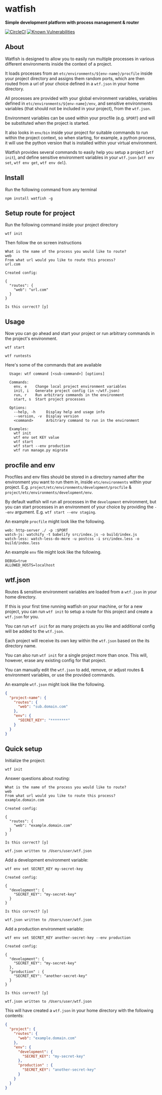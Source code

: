 # watfish

**Simple development platform with process management & router**

[![CircleCI](https://circleci.com/gh/JakeSidSmith/watfish/tree/master.svg?style=svg)](https://circleci.com/gh/JakeSidSmith/watfish/tree/master) [![Known Vulnerabilities](https://snyk.io/test/github/jakesidsmith/watfish/badge.svg)](https://snyk.io/test/github/jakesidsmith/watfish)

## About

Watfish is designed to allow you to easily run multiple processes in various different environments inside the context of a project.

It loads processes from an `etc/environments/${env-name}/procfile` inside your project directory and assigns them random ports, which are then routed from a url of your choice defined in a `wtf.json` in your home directory.

All processes are provided with your global environment variables, variables defined in `etc/environments/${env-name}/env`, and sensitive environments variables (that should not be included in your project), from the `wtf.json`.

Environment variables can be used within your procfile (e.g. `$PORT`) and will be substituted when the project is started.

It also looks in `env/bin` inside your project for suitable commands to run within the project context, so when starting, for example, a python process, it will use the python version that is installed within your virtual environment.

Watfish provides several commands to easily help you setup a project (`wtf init`), and define sensitive environment variables in your `wtf.json` (`wtf env set`, `wtf env get`, `wtf env del`).

## Install

Run the following command from any terminal

```shell
npm install watfish -g
```

## Setup route for project

Run the following command inside your project directory

```shell
wtf init
```

Then follow the on screen instructions

```shell
What is the name of the process you would like to route?
web
From what url would you like to route this process?
url.com

Created config:

{
  "routes": {
    "web": "url.com"
  }
}

Is this correct? [y]
```

## Usage

Now you can go ahead and start your project or run arbitrary commands in the project's environment.

```shell
wtf start
```

```shell
wtf runtests
```

Here's some of the commands that are available

```shell
  Usage: wtf command [<sub-command>] [options]

  Commands:
    env, e    Change local project environment variables
    init, i   Generate project config (in ~/wtf.json)
    run, r    Run arbitrary commands in the environment
    start, s  Start project processes

  Options:
    --help, -h     Display help and usage info
    --version, -v  Display version
    <command>      Arbitrary command to run in the environment

  Examples:
    wtf init
    wtf env set KEY value
    wtf start
    wtf start --env production
    wtf run manage.py migrate
```

## procfile and env

Procfiles and env files should be stored in a directory named after the environment you want to run them in, inside `etc/environments` within your project. E.g. `project/etc/environments/development/procfile` & `project/etc/environments/development/env`.

By default watfish will run all processes in the `development` environment, but you can start processes in an environment of your choice by providing the `--env` argument. E.g. `wtf start --env staging`.

An example `procfile` might look like the following.

```
web: http-server ./ -p :$PORT
watch-js: watchify -t babelify src/index.js -o build/index.js
watch-less: watch-less-do-more -u postcss -i src/index.less -o build/index.less
```

An example `env` file might look like the following.

```
DEBUG=true
ALLOWED_HOSTS=localhost
```

## wtf.json

Routes & sensitive environment variables are loaded from a `wtf.json` in your home directory.

If this is your first time running watfish on your machine, or for a new project, you can run `wtf init` to setup a route for this project and create a `wtf.json` for you.

You can run `wtf init` for as many projects as you like and additional config will be added to the `wtf.json`.

Each project will receive its own key within the `wtf.json` based on the its directory name.

You can also run `wtf init` for a single project more than once. This will, however, erase any existing config for that project.

You can manually edit the `wtf.json` to add, remove, or adjust routes & environment variables, or use the provided commands.

An example `wtf.json` might look like the following.

```json
{
  "project-name": {
    "routes": {
      "web": "sub.domain.com"
    },
    "env": {
      "SECRET_KEY": "********"
    }
  }
}
```

## Quick setup

Initialize the project:

```shell
wtf init
```

Answer questions about routing:

```shell
What is the name of the process you would like to route?
web
From what url would you like to route this process?
example.domain.com

Created config:

{
  "routes": {
    "web": "example.domain.com"
  }
}

Is this correct? [y]

wtf.json written to /Users/user/wtf.json
```

Add a development environment variable:

```shell
wtf env set SECRET_KEY my-secret-key

Created config:

{
  "development": {
    "SECRET_KEY": "my-secret-key"
  }
}

Is this correct? [y]

wtf.json written to /Users/user/wtf.json
```

Add a production environment variable:

```shell
wtf env set SECRET_KEY another-secret-key --env production

Created config:

{
  "development": {
    "SECRET_KEY": "my-secret-key"
  },
  "production" : {
    "SECRET_KEY": "another-secret-key"
  }
}

Is this correct? [y]

wtf.json written to /Users/user/wtf.json
```

This will have created a `wtf.json` in your home directory with the following contents:

```json
{
  "project": {
    "routes": {
      "web": "example.domain.com"
    },
    "env": {
      "development": {
        "SECRET_KEY": "my-secret-key"
      },
      "production" : {
        "SECRET_KEY": "another-secret-key"
      }
    }
  }
}
```
